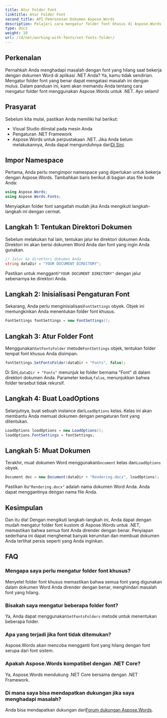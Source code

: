 ```yaml
---
title: Atur Folder Font
linktitle: Atur Folder Font
second_title: API Pemrosesan Dokumen Aspose.Words
description: Pelajari cara mengatur folder font khusus di Aspose.Words untuk .NET untuk memastikan dokumen Word Anda dirender dengan benar tanpa kehilangan font.
type: docs
weight: 10
url: /id/net/working-with-fonts/set-fonts-folder/
---
```

## Perkenalan

Pernahkah Anda menghadapi masalah dengan font yang hilang saat bekerja dengan dokumen Word di aplikasi .NET Anda? Ya, kamu tidak sendirian. Mengatur folder font yang benar dapat mengatasi masalah ini dengan mulus. Dalam panduan ini, kami akan memandu Anda tentang cara mengatur folder font menggunakan Aspose.Words untuk .NET. Ayo selami!

## Prasyarat

Sebelum kita mulai, pastikan Anda memiliki hal berikut:

- Visual Studio diinstal pada mesin Anda
- Pengaturan .NET Framework
-  Aspose.Words untuk perpustakaan .NET. Jika Anda belum melakukannya, Anda dapat mengunduhnya dari[Di Sini](https://releases.aspose.com/words/net/).

## Impor Namespace

Pertama, Anda perlu mengimpor namespace yang diperlukan untuk bekerja dengan Aspose.Words. Tambahkan baris berikut di bagian atas file kode Anda:

```csharp
using Aspose.Words;
using Aspose.Words.Fonts;
```

Menyiapkan folder font sangatlah mudah jika Anda mengikuti langkah-langkah ini dengan cermat.

## Langkah 1: Tentukan Direktori Dokumen

Sebelum melakukan hal lain, tentukan jalur ke direktori dokumen Anda. Direktori ini akan berisi dokumen Word Anda dan font yang ingin Anda gunakan.

```csharp
// Jalur ke direktori dokumen Anda
string dataDir = "YOUR DOCUMENT DIRECTORY";
```

 Pastikan untuk mengganti`"YOUR DOCUMENT DIRECTORY"` dengan jalur sebenarnya ke direktori Anda.

## Langkah 2: Inisialisasi Pengaturan Font

 Sekarang, Anda perlu menginisialisasi`FontSettings` obyek. Objek ini memungkinkan Anda menentukan folder font khusus.

```csharp
FontSettings fontSettings = new FontSettings();
```

## Langkah 3: Atur Folder Font

 Menggunakan`SetFontsFolder` metode`FontSettings` objek, tentukan folder tempat font khusus Anda disimpan.

```csharp
fontSettings.SetFontsFolder(dataDir + "Fonts", false);
```

 Di Sini,`dataDir + "Fonts"` menunjuk ke folder bernama "Font" di dalam direktori dokumen Anda. Parameter kedua,`false`, menunjukkan bahwa folder tersebut tidak rekursif.

## Langkah 4: Buat LoadOptions

 Selanjutnya, buat sebuah instance dari`LoadOptions` kelas. Kelas ini akan membantu Anda memuat dokumen dengan pengaturan font yang ditentukan.

```csharp
LoadOptions loadOptions = new LoadOptions();
loadOptions.FontSettings = fontSettings;
```

## Langkah 5: Muat Dokumen

 Terakhir, muat dokumen Word menggunakan`Document` kelas dan`LoadOptions` obyek.

```csharp
Document doc = new Document(dataDir + "Rendering.docx", loadOptions);
```

 Pastikan itu`"Rendering.docx"` adalah nama dokumen Word Anda. Anda dapat menggantinya dengan nama file Anda.

## Kesimpulan

Dan itu dia! Dengan mengikuti langkah-langkah ini, Anda dapat dengan mudah mengatur folder font kustom di Aspose.Words untuk .NET, memastikan bahwa semua font Anda dirender dengan benar. Penyiapan sederhana ini dapat menghemat banyak kerumitan dan membuat dokumen Anda terlihat persis seperti yang Anda inginkan.

## FAQ

### Mengapa saya perlu mengatur folder font khusus?
Menyetel folder font khusus memastikan bahwa semua font yang digunakan dalam dokumen Word Anda dirender dengan benar, menghindari masalah font yang hilang.

### Bisakah saya mengatur beberapa folder font?
 Ya, Anda dapat menggunakan`SetFontsFolders` metode untuk menentukan beberapa folder.

### Apa yang terjadi jika font tidak ditemukan?
Aspose.Words akan mencoba mengganti font yang hilang dengan font serupa dari font sistem.

### Apakah Aspose.Words kompatibel dengan .NET Core?
Ya, Aspose.Words mendukung .NET Core bersama dengan .NET Framework.

### Di mana saya bisa mendapatkan dukungan jika saya menghadapi masalah?
 Anda bisa mendapatkan dukungan dari[Forum dukungan Aspose.Words](https://forum.aspose.com/c/words/8).